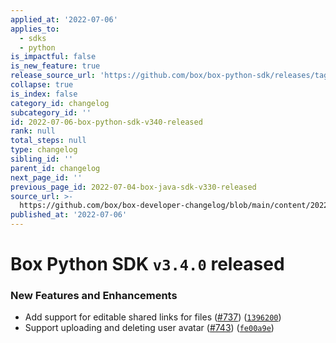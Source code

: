 ```yaml
---
applied_at: '2022-07-06'
applies_to:
  - sdks
  - python
is_impactful: false
is_new_feature: true
release_source_url: 'https://github.com/box/box-python-sdk/releases/tag/v3.4.0'
collapse: true
is_index: false
category_id: changelog
subcategory_id: ''
id: 2022-07-06-box-python-sdk-v340-released
rank: null
total_steps: null
type: changelog
sibling_id: ''
parent_id: changelog
next_page_id: ''
previous_page_id: 2022-07-04-box-java-sdk-v330-released
source_url: >-
  https://github.com/box/box-developer-changelog/blob/main/content/2022/07-06-box-python-sdk-v340-released.md
published_at: '2022-07-06'
---
```

# Box Python SDK `v3.4.0` released

### New Features and Enhancements

* Add support for editable shared links for files ([#737][1]) ([`1396200`][2])
* Support uploading and deleting user avatar ([#743][3]) ([`fe00a9e`][4])

[1]: https://github.com/box/box-python-sdk/issues/737

[2]: https://github.com/box/box-python-sdk/commit/1396200c24bf62de63f9cb7949af5997593b9fac

[3]: https://github.com/box/box-python-sdk/issues/743

[4]: https://github.com/box/box-python-sdk/commit/fe00a9eb3434ee14bc4f01332d54c0272ed5f2d3